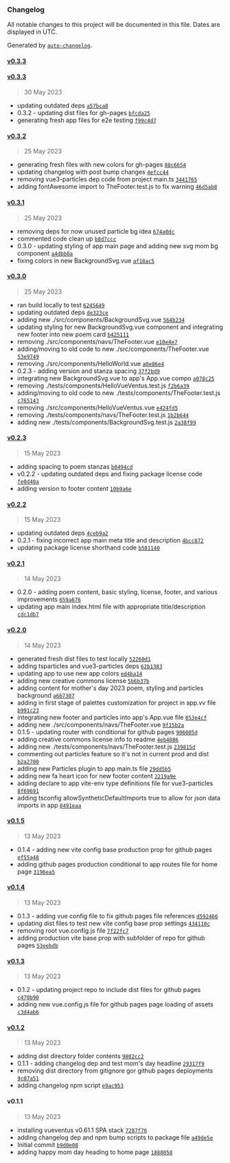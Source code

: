 ### Changelog

All notable changes to this project will be documented in this file. Dates are displayed in UTC.

Generated by [`auto-changelog`](https://github.com/CookPete/auto-changelog).

#### [v0.3.3](https://github.com/oberocks/happy-mothers-day-2023/compare/v0.3.3...v0.3.3)

#### [v0.3.3](https://github.com/oberocks/happy-mothers-day-2023/compare/v0.3.2...v0.3.3)

> 30 May 2023

- updating outdated deps [`a57bca8`](https://github.com/oberocks/happy-mothers-day-2023/commit/a57bca80c3f96c20d35f5fa1c81ead2b2535739e)
- 0.3.2 - updating dist files for gh-pages [`bfcda25`](https://github.com/oberocks/happy-mothers-day-2023/commit/bfcda2589477ab951341f13c166fba6dd5bb542a)
- generating fresh app files for e2e testing [`f99c4d7`](https://github.com/oberocks/happy-mothers-day-2023/commit/f99c4d706a24d055c6a2e9622a6e453e9c793bf7)

#### [v0.3.2](https://github.com/oberocks/happy-mothers-day-2023/compare/v0.3.1...v0.3.2)

> 25 May 2023

- generating fresh files with new colors for gh-pages [`88c6654`](https://github.com/oberocks/happy-mothers-day-2023/commit/88c66541c9c8dcbb24c0e842d1e566cbfbef7f75)
- updating changelog with post bump changes [`4efcc44`](https://github.com/oberocks/happy-mothers-day-2023/commit/4efcc440a931cc328a0f99feb27b6203a9366b67)
- removing vue3-particles dep code from project main.ts [`3441765`](https://github.com/oberocks/happy-mothers-day-2023/commit/34417657dc22cda2d1d2741daa71710659d8f828)
- adding fontAwesome import to TheFooter.test.js to fix warning [`46d5ab8`](https://github.com/oberocks/happy-mothers-day-2023/commit/46d5ab85b4d6e75cea1e91f636fee113dd5538a3)

#### [v0.3.1](https://github.com/oberocks/happy-mothers-day-2023/compare/v0.3.0...v0.3.1)

> 25 May 2023

- removing deps for now unused particle bg idea [`674a0dc`](https://github.com/oberocks/happy-mothers-day-2023/commit/674a0dc3562f8f03331deb2228fb186b70ca2c2d)
- commented code clean up [`b8d7ccc`](https://github.com/oberocks/happy-mothers-day-2023/commit/b8d7cccf32f0fe13ab2310710c7682b6c1b95e67)
- 0.3.0 - updating styling of app main page and adding new svg mom bg component [`a4dbb0a`](https://github.com/oberocks/happy-mothers-day-2023/commit/a4dbb0a5bce69491a9960818be0f31eff472540a)
- fixing colors in new BackgroundSvg.vue [`af18ac5`](https://github.com/oberocks/happy-mothers-day-2023/commit/af18ac5643e979afbd5a73e474b7dbef51efc3b3)

#### [v0.3.0](https://github.com/oberocks/happy-mothers-day-2023/compare/v0.2.3...v0.3.0)

> 25 May 2023

- ran build locally to test [`6245649`](https://github.com/oberocks/happy-mothers-day-2023/commit/6245649546f97fe6b097beb902bbbb87bcc6a472)
- updating outdated deps [`de323ce`](https://github.com/oberocks/happy-mothers-day-2023/commit/de323ce7887d96bfd34fdc1d1fd70b7c4f721a87)
- adding new ./src/components/BackgroundSvg.vue [`564b234`](https://github.com/oberocks/happy-mothers-day-2023/commit/564b234481105516f7a8f228e8f2138a7307a498)
- updating styling for new BackgroundSvg.vue component and integrating new footer into new poem card [`b425111`](https://github.com/oberocks/happy-mothers-day-2023/commit/b42511180127af2f556a8c17acd8141232ff7ca5)
- removing ./src/components/navs/TheFooter.vue [`e10e4e7`](https://github.com/oberocks/happy-mothers-day-2023/commit/e10e4e73ed92d713fc7a4f1078b59238571ce181)
- adding/moving to old code to new ./src/components/TheFooter.vue [`53e9749`](https://github.com/oberocks/happy-mothers-day-2023/commit/53e9749de5875ec7432699893413e2cb7039cac4)
- removing ./src/components/HelloWorld.vue [`a0e86e4`](https://github.com/oberocks/happy-mothers-day-2023/commit/a0e86e4be1d0e2a112116a71337c8224b426a925)
- 0.2.3 - adding version and stanza spacing [`37f2bd9`](https://github.com/oberocks/happy-mothers-day-2023/commit/37f2bd92dcd94283e09158d531b9469fb032cab6)
- integrating new BackgroundSvg.vue to app's App.vue compo [`a078c25`](https://github.com/oberocks/happy-mothers-day-2023/commit/a078c2530426d017758c5e426fb924f3a7ceaedc)
- removing ./tests/components/HelloVueVentus.test.js [`f2b6a39`](https://github.com/oberocks/happy-mothers-day-2023/commit/f2b6a39a060dbc03e202a5c86873584ddc208ba4)
- adding/moving to old code to new ./tests/components/TheFooter.test.js [`c765143`](https://github.com/oberocks/happy-mothers-day-2023/commit/c7651436a7ed9ca43b397827d280c2afd00a8f81)
- removing ./src/components/HelloVueVentus.vue [`e424fd5`](https://github.com/oberocks/happy-mothers-day-2023/commit/e424fd59042d61c45922504957a97b867cb62a2d)
- removing ./tests/components/navs/TheFooter.test.js [`1b2b644`](https://github.com/oberocks/happy-mothers-day-2023/commit/1b2b64456639c0ec94668cc88e1c8de5885ed578)
- adding new ./tests/components/BackgroundSvg.test.js [`2a38f99`](https://github.com/oberocks/happy-mothers-day-2023/commit/2a38f99929ca5f6540abfe292e8e6a0241c907ee)

#### [v0.2.3](https://github.com/oberocks/happy-mothers-day-2023/compare/v0.2.2...v0.2.3)

> 15 May 2023

- adding spacing to poem stanzas [`b0494cd`](https://github.com/oberocks/happy-mothers-day-2023/commit/b0494cd9507bd61a240e5fd44b463856971d70ba)
- v0.2.2 - updating outdated deps and fixing package license code [`fe0d40a`](https://github.com/oberocks/happy-mothers-day-2023/commit/fe0d40a19d586b41852690f682b4dbc9811c8374)
- adding version to footer content [`10b9a6e`](https://github.com/oberocks/happy-mothers-day-2023/commit/10b9a6eb3717bb8e9198e8f4c979bc2af57fee8b)

#### [v0.2.2](https://github.com/oberocks/happy-mothers-day-2023/compare/v0.2.1...v0.2.2)

> 15 May 2023

- updating outdated deps [`4ceb9a2`](https://github.com/oberocks/happy-mothers-day-2023/commit/4ceb9a2b11103ed822dd4bf43f384b79c08b285f)
- 0.2.1 - fixing incorrect app main meta title and description [`4bcc872`](https://github.com/oberocks/happy-mothers-day-2023/commit/4bcc8727713be75ee8d3526cd2aa4381f5faad5c)
- updating package license shorthand code [`b581140`](https://github.com/oberocks/happy-mothers-day-2023/commit/b58114001d06dd98db10bb0c190d61b6d1d6ecf8)

#### [v0.2.1](https://github.com/oberocks/happy-mothers-day-2023/compare/v0.2.0...v0.2.1)

> 14 May 2023

- 0.2.0 - adding poem content, basic styling, license, footer, and various improvements [`659a676`](https://github.com/oberocks/happy-mothers-day-2023/commit/659a676e313c2c26f6d33868877f3262cbc51a0d)
- updating app main index.html file with appropriate title/description [`cdc1db7`](https://github.com/oberocks/happy-mothers-day-2023/commit/cdc1db7135de8c4b0a50194bead694057e6c8d75)

#### [v0.2.0](https://github.com/oberocks/happy-mothers-day-2023/compare/v0.1.5...v0.2.0)

> 14 May 2023

- generated fresh dist files to test locally [`52260d1`](https://github.com/oberocks/happy-mothers-day-2023/commit/52260d1aea3df77fd69323fa4f2700ddcaf5f6ea)
- adding tsparticles and vue3-particles deps [`62b1383`](https://github.com/oberocks/happy-mothers-day-2023/commit/62b138378588744e0fc37e259656ec91b67a361b)
- updating app to use new app colors [`ed4ba14`](https://github.com/oberocks/happy-mothers-day-2023/commit/ed4ba144bd42a22d6b07a132032c09815d49b28c)
- adding new creative commons license [`5b6b37b`](https://github.com/oberocks/happy-mothers-day-2023/commit/5b6b37ba65226f8a0634c0561b5b075308db9a63)
- adding content for mother's day 2023 poem, styling and particles background [`a667307`](https://github.com/oberocks/happy-mothers-day-2023/commit/a66730750f0d32707975c67a2f7cc079e36e3fb2)
- adding in first stage of palettes customization for project in app.vv file [`b991c23`](https://github.com/oberocks/happy-mothers-day-2023/commit/b991c23bdffd6aba72412eec556da1e95a31fc2c)
- integrating new footer and particles into app's App.vue file [`853e4cf`](https://github.com/oberocks/happy-mothers-day-2023/commit/853e4cfa02a6fdffb8968b0b0772377905448499)
- adding new ./src/components/navs/TheFooter.vue [`9f15b2a`](https://github.com/oberocks/happy-mothers-day-2023/commit/9f15b2adbd2cf93c946e10cd3b7ddafdda271629)
- 0.1.5 - updating router with conditional for github pages [`906005d`](https://github.com/oberocks/happy-mothers-day-2023/commit/906005d5b3020ea0cd11d91d5e611588573520c9)
- adding creative commons license info to readme [`4eb4086`](https://github.com/oberocks/happy-mothers-day-2023/commit/4eb4086a430c613af761f6aa10a2cceecade564a)
- adding new ./tests/components/navs/TheFooter.test.js [`239815d`](https://github.com/oberocks/happy-mothers-day-2023/commit/239815d3f54494c39ac1c666feee114a8a3cf0b0)
- commenting out particles feature so it's not in current prod and dist [`b2a2700`](https://github.com/oberocks/happy-mothers-day-2023/commit/b2a2700383532619720c111c0cb287e6ed7ee4e5)
- adding new Particles plugin to app main.ts file [`29dd5b5`](https://github.com/oberocks/happy-mothers-day-2023/commit/29dd5b51591e998c827602e21b50cdaa10e7833b)
- adding new fa heart icon for new footer content [`2219a9e`](https://github.com/oberocks/happy-mothers-day-2023/commit/2219a9e94a3ec1b653ad06df72baca34f621e24a)
- adding declare to app vite-env type definitions file for vue3-particles [`8f69691`](https://github.com/oberocks/happy-mothers-day-2023/commit/8f69691c2723cfda1f4a55e74ee3c79275a47617)
- adding tsconfig allowSyntheticDefaultImports true to allow for json data imports in app [`8491eaa`](https://github.com/oberocks/happy-mothers-day-2023/commit/8491eaac323da4f211d5b9bb85286c55acc30d88)

#### [v0.1.5](https://github.com/oberocks/happy-mothers-day-2023/compare/v0.1.4...v0.1.5)

> 13 May 2023

- 0.1.4 - adding new vite config base production prop for github pages [`ef55a48`](https://github.com/oberocks/happy-mothers-day-2023/commit/ef55a484b7a7336c05253f6cc47dbde84bd9542e)
- adding github pages production conditional to app routes file for home page [`3196ea5`](https://github.com/oberocks/happy-mothers-day-2023/commit/3196ea58c2c2963736c41578cca890de14740415)

#### [v0.1.4](https://github.com/oberocks/happy-mothers-day-2023/compare/v0.1.3...v0.1.4)

> 13 May 2023

- 0.1.3 - adding vue config file to fix github pages file references [`d592466`](https://github.com/oberocks/happy-mothers-day-2023/commit/d59246628685773902d616e29cc81cfcbdefe681)
- updating dist files to test new vite config base prop settings [`434110c`](https://github.com/oberocks/happy-mothers-day-2023/commit/434110c69b1409e946a90c18df4242eb18063e8c)
- removing root vue.config.js file [`7f22fc7`](https://github.com/oberocks/happy-mothers-day-2023/commit/7f22fc753304e5c23aa0339fb11520d3dab238c7)
- adding production vite base prop with subfolder of repo for github pages [`53eebdb`](https://github.com/oberocks/happy-mothers-day-2023/commit/53eebdb14756bf121a1e70ab786f0e0b1e9b6052)

#### [v0.1.3](https://github.com/oberocks/happy-mothers-day-2023/compare/v0.1.2...v0.1.3)

> 13 May 2023

- 0.1.2 - updating project repo to include dist files for github pages [`c470b90`](https://github.com/oberocks/happy-mothers-day-2023/commit/c470b9094ee7c98929059cbbd334df13c76cdae6)
- adding new vue.config.js file for github pages page loading of assets [`c3d4ab6`](https://github.com/oberocks/happy-mothers-day-2023/commit/c3d4ab67dc23ddfcc31f7e704da2869277639a11)

#### [v0.1.2](https://github.com/oberocks/happy-mothers-day-2023/compare/v0.1.1...v0.1.2)

> 13 May 2023

- adding dist directory folder contents [`9802cc2`](https://github.com/oberocks/happy-mothers-day-2023/commit/9802cc21a4d67da8d8f61a07d34537d8cf9c2eae)
- 0.1.1 - adding changelog dep and test mom's day headline [`29317f9`](https://github.com/oberocks/happy-mothers-day-2023/commit/29317f9837037ec758669c6044dc7b12e73bd2c2)
- removing dist directory from gitignore gor github pages deployments [`9c07a51`](https://github.com/oberocks/happy-mothers-day-2023/commit/9c07a51da1585845a317afc151384fcff0f681e5)
- adding changelog npm script [`e9ac953`](https://github.com/oberocks/happy-mothers-day-2023/commit/e9ac953c5c36e4f9f715c53cf17bb3c433413ea7)

#### v0.1.1

> 13 May 2023

- installing vueventus v0.61.1 SPA stack [`7287f76`](https://github.com/oberocks/happy-mothers-day-2023/commit/7287f765b8bea93fbc72687094312eecfe873844)
- adding changelog dep and npm bump scripts to package file [`a49de5e`](https://github.com/oberocks/happy-mothers-day-2023/commit/a49de5e1cab54ace727d3b17e7cb2b4049fb215d)
- Initial commit [`b9d0e08`](https://github.com/oberocks/happy-mothers-day-2023/commit/b9d0e0858a9456666d88e4f6c90f037a194ea46e)
- adding happy mom day heading to home page [`1888058`](https://github.com/oberocks/happy-mothers-day-2023/commit/18880587570feb6dca336425434e01c1fadd256c)

